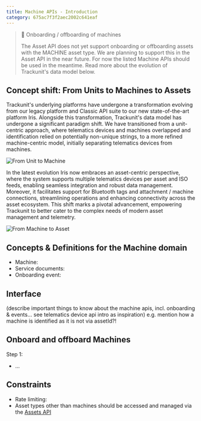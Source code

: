 ```yaml
---
title: Machine APIs - Introduction
category: 675ac7f3f2aec2002c641eaf
---
```


> 🚧 Onboarding / offboarding of machines
> 
> The Asset API does not yet support onboarding or offboarding assets with the MACHINE asset type. We are planning to support this in the Asset API in the near future. For now the listed Machine APIs should be used in the meantime. Read more about the evolution of Trackunit's data model below.

## Concept shift: From Units to Machines to Assets

Trackunit's underlying platforms have undergone a transformation evolving from our legacy platform and Classic API suite to our new state-of-the-art platform Iris. Alongside this transformation, Trackunit's data model has undergone a significant paradigm shift. We have transitioned from a unit-centric approach, where telematics devices and machines overlapped and identification relied on potentially non-unique strings, to a more refined machine-centric model, initially separating telematics devices from machines.

![From Unit to Machine](https://cdn.statically.io/gh/trackunit/developer-hub/master/api-docs/unit-to-machine.png)

In the latest evolution Iris now embraces an asset-centric perspective, where the system supports multiple telematics devices per asset and ISO feeds, enabling seamless integration and robust data management. Moreover, it facilitates support for Bluetooth tags and attachment / machine connections, streamlining operations and enhancing connectivity across the asset ecosystem. This shift marks a pivotal advancement, empowering Trackunit to better cater to the complex needs of modern asset management and telemetry.

![From Machine to Asset](https://cdn.statically.io/gh/trackunit/developer-hub/master/api-docs/machine-to-asset.png)


## Concepts & Definitions for the Machine domain

- Machine:
- Service documents:
- Onboarding event:

## Interface

(describe important things to know about the machine apis, incl. onboarding & events... see telematics device api intro as inspiration)
e.g. mention how a machine is identified as it is not via assetId?!

## Onboard and offboard Machines

Step 1:
- ...

## Constraints
- Rate limiting:
- Asset types other than machines should be accessed and managed via the [Assets API](https://developers.trackunit.com/reference/assets-api-introduction)
